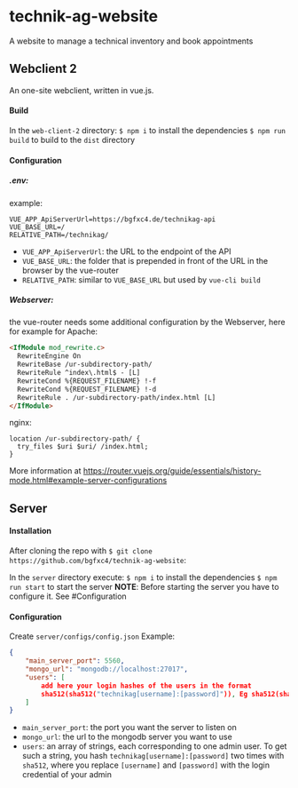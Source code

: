 # technik-ag-website
A website to manage a technical inventory and book appointments


## Webclient 2
An one-site webclient, written in vue.js.

#### Build

In the `web-client-2` directory:
`$ npm i` to install the dependencies
`$ npm run build` to build to the `dist` directory

#### Configuration

##### .env:
example:
```
VUE_APP_ApiServerUrl=https://bgfxc4.de/technikag-api
VUE_BASE_URL=/
RELATIVE_PATH=/technikag/
```
* `VUE_APP_ApiServerUrl`: the URL to the endpoint of the API
* `VUE_BASE_URL`: the folder that is prepended in front of the URL in the browser by the vue-router
* `RELATIVE_PATH`: similar to `VUE_BASE_URL` but used by `vue-cli build`

##### Webserver:
the vue-router needs some additional configuration by the Webserver, here for example for Apache:
```html
<IfModule mod_rewrite.c>
  RewriteEngine On
  RewriteBase /ur-subdirectory-path/
  RewriteRule ^index\.html$ - [L]
  RewriteCond %{REQUEST_FILENAME} !-f
  RewriteCond %{REQUEST_FILENAME} !-d
  RewriteRule . /ur-subdirectory-path/index.html [L]
</IfModule>
```
nginx:
```
location /ur-subdirectory-path/ {
  try_files $uri $uri/ /index.html;
}
```
More information at https://router.vuejs.org/guide/essentials/history-mode.html#example-server-configurations



## Server
#### Installation
After cloning the repo with `$ git clone https://github.com/bgfxc4/technik-ag-website`:

In the `server` directory execute:
`$ npm i` to install the dependencies
`$ npm run start` to start the server
**NOTE**: Before starting the server you have to configure it. See #Configuration

#### Configuration
Create `server/configs/config.json`
Example:
```JSON
{
	"main_server_port": 5560,
	"mongo_url": "mongodb://localhost:27017",
	"users": [
		add here your login hashes of the users in the format
		sha512(sha512("technikag[username]:[password]")), Eg sha512(sha512("technikagTestUserName:TestPassword"))
	]
}
```
* `main_server_port`: the port you want the server to listen on
* `mongo_url`: the url to the mongodb server you want to use
* `users`: an array of strings, each corresponding to one admin user. To get such a string, you hash `technikag[username]:[password]` two times with `sha512`, where you replace `[username]` and `[password]` with the login credential of your admin
